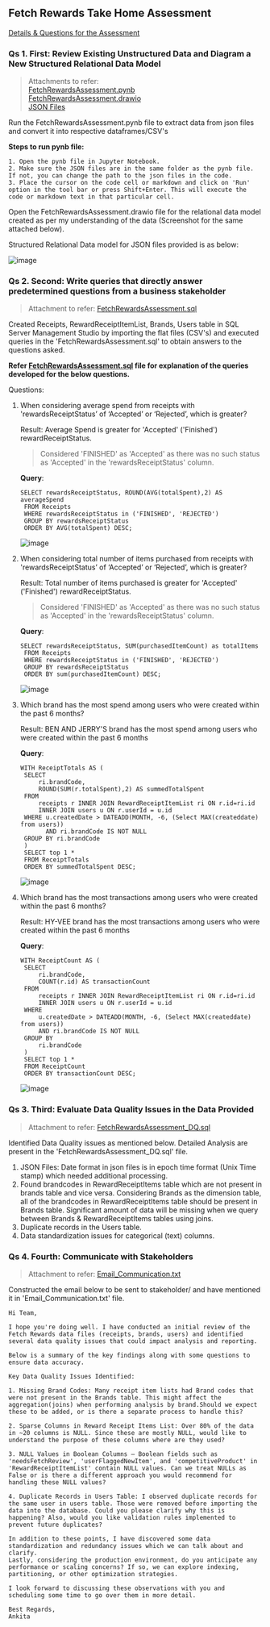 ## Fetch Rewards Take Home Assessment

[Details & Questions for the Assessment](https://github.com/ankitadalvi585/Fetch-Rewards/blob/main/Questions_for_FetchRewardsAssessment.pdf)

### Qs 1. First: Review Existing Unstructured Data and Diagram a New Structured Relational Data Model

> Attachments to refer:                               
    [FetchRewardsAssessment.pynb](https://github.com/ankitadalvi585/Fetch-Rewards/blob/main/FetchRewardsAssessment.ipynb)                                       
    [FetchRewardsAssessment.drawio](https://github.com/ankitadalvi585/Fetch-Rewards/blob/main/1.%20FetchRewardsAssessment.drawio)                      
    [JSON Files](https://github.com/ankitadalvi585/Fetch-Rewards/blob/main/JSONFiles_FetchRewardsAssessment.zip)

Run the FetchRewardsAssessment.pynb file to extract data from json files and convert it into respective dataframes/CSV's

**Steps to run pynb file:**
	
 	1. Open the pynb file in Jupyter Notebook.
	2. Make sure the JSON files are in the same folder as the pynb file. If not, you can change the path to the json files in the code.
	3. Place the cursor on the code cell or markdown and click on 'Run' option in the tool bar or press Shift+Enter. This will execute the code or markdown text in that particular cell.

Open the FetchRewardsAssessment.drawio file for the relational data model created as per my understanding of the data (Screenshot for the same attached below).

Structured Relational Data model for JSON files provided is as below:

![image](https://github.com/user-attachments/assets/68bd50ca-10f6-49df-bb6e-f9a726cd463b)


### Qs 2. Second: Write queries that directly answer predetermined questions from a business stakeholder

> Attachment to refer: [FetchRewardsAssessment.sql](https://github.com/ankitadalvi585/Fetch-Rewards/blob/main/2.%20FetchRewardsAssessment.sql)

Created Receipts, RewardReceiptItemList, Brands, Users table in SQL Server Management Studio by importing the flat files (CSV's) and executed queries in the 'FetchRewardsAssessment.sql' to obtain answers to the questions asked. 

**Refer [FetchRewardsAssessment.sql](https://github.com/ankitadalvi585/Fetch-Rewards/blob/main/2.%20FetchRewardsAssessment.sql) file for explanation of the queries developed for the below questions.**

Questions: 

1. When considering average spend from receipts with 'rewardsReceiptStatus’ of ‘Accepted’ or ‘Rejected’, which is greater?

    Result: Average Spend is greater for 'Accepted' ('Finished') rewardReceiptStatus.

    > Considered 'FINISHED' as 'Accepted' as there was no such status as 'Accepted' in the 'rewardsReceiptStatus' column.

    **Query**:

       SELECT rewardsReceiptStatus, ROUND(AVG(totalSpent),2) AS averageSpend 
        FROM Receipts
        WHERE rewardsReceiptStatus in ('FINISHED', 'REJECTED')
        GROUP BY rewardsReceiptStatus
        ORDER BY AVG(totalSpent) DESC;

    ![image](https://github.com/user-attachments/assets/6e1069be-f631-4c8e-930b-bb4f3b426e5b)

3. When considering total number of items purchased from receipts with 'rewardsReceiptStatus’ of ‘Accepted’ or ‘Rejected’, which is greater?
   
    Result: Total number of items purchased is greater for 'Accepted' ('Finished') rewardReceiptStatus.

    > Considered 'FINISHED' as 'Accepted' as there was no such status as 'Accepted' in the 'rewardsReceiptStatus' column.

    **Query**:

       SELECT rewardsReceiptStatus, SUM(purchasedItemCount) as totalItems 
        FROM Receipts
        WHERE rewardsReceiptStatus in ('FINISHED', 'REJECTED')
        GROUP BY rewardsReceiptStatus
        ORDER BY sum(purchasedItemCount) DESC;
   
    ![image](https://github.com/user-attachments/assets/9fbe5ea8-2198-49af-a914-4c2f3a54a01d)

5. Which brand has the most spend among users who were created within the past 6 months?

    Result: BEN AND JERRY'S brand has the most spend among users who were created within the past 6 months

    **Query**:

       WITH ReceiptTotals AS (
        SELECT 
            ri.brandCode,
            ROUND(SUM(r.totalSpent),2) AS summedTotalSpent
        FROM 
		    receipts r INNER JOIN RewardReceiptItemList ri ON r.id=ri.id
		    INNER JOIN users u ON r.userId = u.id
        WHERE u.createdDate > DATEADD(MONTH, -6, (Select MAX(createddate) from users)) 
              AND ri.brandCode IS NOT NULL
        GROUP BY ri.brandCode
        )
        SELECT top 1 *
        FROM ReceiptTotals
        ORDER BY summedTotalSpent DESC;

    ![image](https://github.com/user-attachments/assets/6e3abdfd-860d-423f-b596-50966c78f54c)

7. Which brand has the most transactions among users who were created within the past 6 months?

    Result: HY-VEE brand has the most transactions among users who were created within the past 6 months

    **Query**:

       WITH ReceiptCount AS (
        SELECT 
            ri.brandCode,
            COUNT(r.id) AS transactionCount
        FROM 
		    receipts r INNER JOIN RewardReceiptItemList ri ON r.id=ri.id
		    INNER JOIN users u ON r.userId = u.id
        WHERE 
		    u.createdDate > DATEADD(MONTH, -6, (Select MAX(createddate) from users)) 
		    AND ri.brandCode IS NOT NULL
        GROUP BY 
		    ri.brandCode
        )
        SELECT top 1 *
        FROM ReceiptCount
        ORDER BY transactionCount DESC;

    ![image](https://github.com/user-attachments/assets/541c74fb-a6bd-4d2a-9e36-1c4a229a3a91)


### Qs 3. Third: Evaluate Data Quality Issues in the Data Provided

> Attachment to refer: [FetchRewardsAssessment_DQ.sql](https://github.com/ankitadalvi585/Fetch-Rewards/blob/main/3.%20FetchRewardsAssessment_DQ.sql)

Identified Data Quality issues as mentioned below. Detailed Analysis are present in the 'FetchRewardsAssessment_DQ.sql' file.

1. JSON Files: Date format in json files is in epoch time format (Unix Time stamp) which needed additional processing.
2. Found brandcodes in RewardReceiptItems table which are not present in brands table and vice versa. Considering Brands as the dimension table, all of the brandcodes in RewardReceiptItems table should be present in Brands table. Significant amount of data will be missing when we query between Brands & RewardReceiptItems tables using joins.
3. Duplicate records in the Users table.
4. Data standardization issues for categorical (text) columns.


### Qs 4. Fourth: Communicate with Stakeholders

> Attachment to refer: [Email_Communication.txt](https://github.com/ankitadalvi585/Fetch-Rewards/blob/main/4.%20Email_Communication.txt)

Constructed the email below to be sent to stakeholder/ and have mentioned it in 'Email_Communication.txt' file.

    Hi Team,

    I hope you're doing well. I have conducted an initial review of the Fetch Rewards data files (receipts, brands, users) and identified several data quality issues that could impact analysis and reporting. 
    
    Below is a summary of the key findings along with some questions to ensure data accuracy.

    Key Data Quality Issues Identified:

    1. Missing Brand Codes: Many receipt item lists had Brand codes that were not present in the Brands table. This might affect the aggregation(joins) when performing analysis by brand.Should we expect these to be added, or is there a separate process to handle this?

    2. Sparse Columns in Reward Receipt Items List: Over 80% of the data in ~20 columns is NULL. Since these are mostly NULL, would like to understand the purpose of these columns where are they used?

    3. NULL Values in Boolean Columns – Boolean fields such as 'needsFetchReview', 'userFlaggedNewItem', and 'competitiveProduct' in 'RewardReceiptItemList' contain NULL values. Can we treat NULLs as False or is there a different approach you would recommend for handling these NULL values?

    4. Duplicate Records in Users Table: I observed duplicate records for the same user in users table. Those were removed before importing the data into the database. Could you please clarify why this is happening? Also, would you like validation rules implemented to prevent future duplicates?

    In addition to these points, I have discovered some data standardization and redundancy issues which we can talk about and clarify. 
    Lastly, considering the production environment, do you anticipate any performance or scaling concerns? If so, we can explore indexing, partitioning, or other optimization strategies.

    I look forward to discussing these observations with you and scheduling some time to go over them in more detail. 

    Best Regards,
    Ankita
